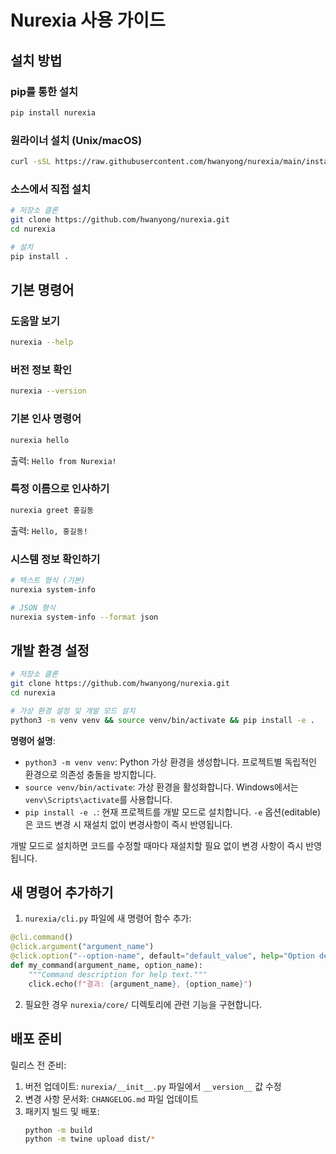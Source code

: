 # Nurexia 사용 가이드

## 설치 방법

### pip를 통한 설치
```bash
pip install nurexia
```

### 원라이너 설치 (Unix/macOS)
```bash
curl -sSL https://raw.githubusercontent.com/hwanyong/nurexia/main/install.sh | bash
```

### 소스에서 직접 설치
```bash
# 저장소 클론
git clone https://github.com/hwanyong/nurexia.git
cd nurexia

# 설치
pip install .
```

## 기본 명령어

### 도움말 보기
```bash
nurexia --help
```

### 버전 정보 확인
```bash
nurexia --version
```

### 기본 인사 명령어
```bash
nurexia hello
```
출력: `Hello from Nurexia!`

### 특정 이름으로 인사하기
```bash
nurexia greet 홍길동
```
출력: `Hello, 홍길동!`

### 시스템 정보 확인하기
```bash
# 텍스트 형식 (기본)
nurexia system-info

# JSON 형식
nurexia system-info --format json
```

## 개발 환경 설정

```bash
# 저장소 클론
git clone https://github.com/hwanyong/nurexia.git
cd nurexia

# 가상 환경 설정 및 개발 모드 설치
python3 -m venv venv && source venv/bin/activate && pip install -e .
```

**명령어 설명**:
- `python3 -m venv venv`: Python 가상 환경을 생성합니다. 프로젝트별 독립적인 환경으로 의존성 충돌을 방지합니다.
- `source venv/bin/activate`: 가상 환경을 활성화합니다. Windows에서는 `venv\Scripts\activate`를 사용합니다.
- `pip install -e .`: 현재 프로젝트를 개발 모드로 설치합니다. `-e` 옵션(editable)은 코드 변경 시 재설치 없이 변경사항이 즉시 반영됩니다.

개발 모드로 설치하면 코드를 수정할 때마다 재설치할 필요 없이 변경 사항이 즉시 반영됩니다.

## 새 명령어 추가하기

1. `nurexia/cli.py` 파일에 새 명령어 함수 추가:

```python
@cli.command()
@click.argument("argument_name")
@click.option("--option-name", default="default_value", help="Option description")
def my_command(argument_name, option_name):
    """Command description for help text."""
    click.echo(f"결과: {argument_name}, {option_name}")
```

2. 필요한 경우 `nurexia/core/` 디렉토리에 관련 기능을 구현합니다.

## 배포 준비

릴리스 전 준비:

1. 버전 업데이트: `nurexia/__init__.py` 파일에서 `__version__` 값 수정
2. 변경 사항 문서화: `CHANGELOG.md` 파일 업데이트
3. 패키지 빌드 및 배포:
   ```bash
   python -m build
   python -m twine upload dist/*
   ```